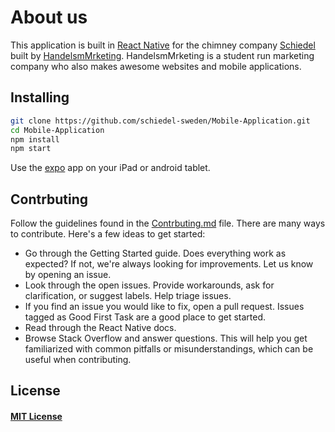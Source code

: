 # About us
This application is built in [React Native](https://facebook.github.io/react-native/)
for the chimney company [Schiedel](https://www.schiedel.com/se/) built by
[HandelsmMrketing](http://www.handelsmarketing.se/). HandelsmMrketing is a
student run marketing company who also makes awesome websites and mobile
applications.

## Installing

```BASH
git clone https://github.com/schiedel-sweden/Mobile-Application.git
cd Mobile-Application
npm install
npm start
```
Use the [expo](https://expo.io/) app on your iPad or android tablet.

## Contrbuting
Follow the guidelines found in the [Contrbuting.md](https://github.com/schiedel-sweden/Mobile-Application/blob/master/CONTRIBUTING.md) file.
There are many ways to contribute. Here's a few ideas to get started:
* Go through the Getting Started guide. Does everything work as expected? If not, we're always looking for improvements. Let us know by opening an issue.
* Look through the open issues. Provide workarounds, ask for clarification, or suggest labels. Help triage issues.
* If you find an issue you would like to fix, open a pull request. Issues tagged as Good First Task are a good place to get started.
* Read through the React Native docs.
* Browse Stack Overflow and answer questions. This will help you get familiarized with common pitfalls or misunderstandings, which can be useful when contributing.

## License
#### [MIT License](https://mitlicense.org/)
